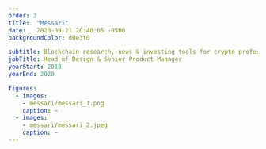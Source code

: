 ```yaml
---
order: 3
title:  "Messari"
date:   2020-09-21 20:40:05 -0500
backgroundColor: d0e3f0

subtitle: Blockchain research, news & investing tools for crypto professionals
jobTitle: Head of Design & Senior Product Manager
yearStart: 2018
yearEnd: 2020

figures:
  - images:
    - messari/messari_1.png
    caption: ~
  - images:
    - messari/messari_2.jpeg
    caption: ~
---
```

